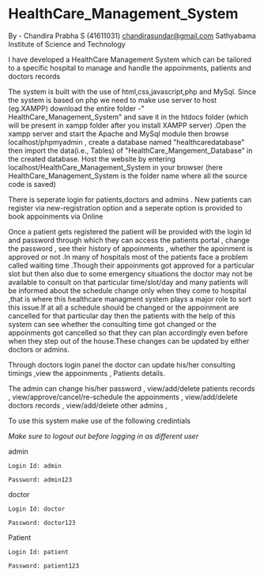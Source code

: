 # HealthCare_Management_System

By - Chandira Prabha S (41611031)
chandirasundar@gmail.com
Sathyabama Institute of Science and Technology


I have developed a HealthCare Management System which can be tailored to a specific hospital to manage and handle the appoinments, patients and doctors records

The system is built with the use of html,css,javascript,php and MySql.
Since the system is based on php we need to make use server to host (eg.XAMPP)
download the entire folder -" HealthCare_Management_System" and save it in the htdocs folder (which will be present in xampp folder after you install XAMPP server)
.Open the xampp server and start the Apache and MySql module then browse localhost/phpmyadmin , create a database named "healthcaredatabase" then import the data(i.e., Tables)  of "HealthCare_Mangement_Database" in the created database.
Host the website by entering localhost/HealthCare_Management_System in your browser (here HealthCare_Management_System is the folder name where all the source code is saved)

There is seperate login for patients,doctors and admins
. New patients can register via new-registration option and a seperate option is provided to book appoinments via Online

Once a patient gets registered the patient will be provided with the login Id and password
through which they can access the patients portal , change the password 
						       , see their history of appoinments 
						       , whether the apoinment is approved or not .In many of hospitals most of the patients face a problem called waiting time .Though their appoinments got approved for a particular slot but then also due to some emergency situations the doctor may not be available to consult on that particular time/slot/day and many patients will be informed about the schedule change only when they come to hospital ,that is where this healthcare managment system plays a major role to sort this 
issue.If at all a schedule should be changed or the appoinment are cancelled for that particular day then the patients with the help of this system can see whether the 
consulting time got changed or the appoinments got cancelled so that they can plan accordingly even before when they step out of the house.These changes can be updated by either doctors or admins.

Through doctors login panel the doctor can update his/her consulting timings ,view the appoinments
					  , Patients details.

The admin can change his/her password , 
		     view/add/delete patients records , 
                     view/approve/cancel/re-schedule the appoinments , 
		     view/add/delete doctors records , 
          	     view/add/delete other admins , 


To use this system make use of the following credintials

*Make sure to logout out before logging in as different user*

admin

 	Login Id: admin
  
	Password: admin123

doctor

 	Login Id: doctor
  
	Password: doctor123

Patient

	Login Id: patient
 
	Password: patient123
